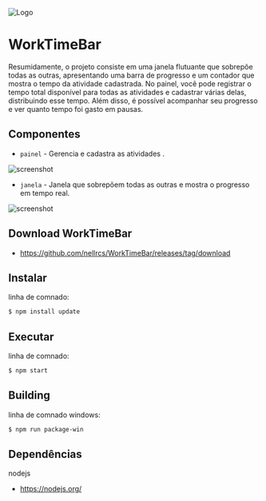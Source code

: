 ![Logo](https://github.com/user-attachments/assets/ffca30f4-a3b4-4aaa-9002-5741fb04d59b)
# WorkTimeBar

Resumidamente, o projeto consiste em uma janela flutuante que sobrepõe todas as outras, apresentando uma barra de progresso e um contador que mostra o tempo da atividade cadastrada.
No painel, você pode registrar o tempo total disponível para todas as atividades e cadastrar várias delas, distribuindo esse tempo. Além disso, é possível acompanhar seu progresso e ver quanto tempo foi gasto em pausas.

## Componentes

- `painel` - Gerencia e cadastra as atividades .

![screenshot](https://github.com/user-attachments/assets/f1cfb245-849a-4846-abe2-6d3a1a8c254a)

- `janela` - Janela que sobrepõem todas as outras e mostra o progresso em tempo real.

![screenshot](https://github.com/user-attachments/assets/a2de2475-d1f5-42e3-8a5f-88b95bb3dc0f)

## Download WorkTimeBar

- https://github.com/nellrcs/WorkTimeBar/releases/tag/download


## Instalar

linha de comnado:

```bash
$ npm install update
```

## Executar

linha de comnado:

```bash
$ npm start
```

## Building

linha de comnado windows:

```bash
$ npm run package-win
```

## Dependências

nodejs
- https://nodejs.org/

